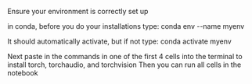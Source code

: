 Ensure your environment is correctly set up

in conda, before you do your installations type:
conda env --name myenv

It should automatically activate, but if not type:
conda activate myenv

Next paste in the commands in one of the first 4 cells into the terminal to install torch, torchaudio, and torchvision
Then you can run all cells in the notebook
